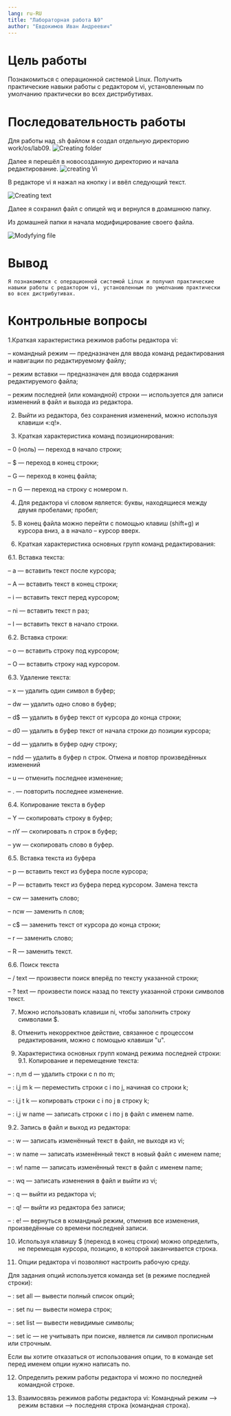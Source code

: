 ```yaml
---
lang: ru-RU
title: "Лабораторная работа №9"
author: "Евдокимов Иван Андреевич"
---
```


# Цель работы

Познакомиться с операционной системой Linux. Получить практические навыки работы с редактором vi, установленным по умолчанию практически во всех дистрибутивах.

# Последовательность работы

Для работы над .sh файлом я создал отдельную директорию work/os/lab09.
![Creating folder](s.png)

Далее я перешёл в новосозданную директорию и начала редактирование.
![creating Vi](s4.png)

В редакторе vi я нажал на кнопку i и ввёл следующий текст.

![Creating text](s2.png)

Далее я сохранил файл с опицей wq и вернулся в доамшнюю папку.

Из домашней папки я начала модифицирование своего файла.

![Modyfying file](s3.png)

# Вывод
```
Я познакомился с операционной системой Linux и получил практические навыки работы с редактором vi, установленным по умолчанию практически во всех дистрибутивах.
```

# Контрольные вопросы
1.Краткая характеристика режимов работы редактора vi:

– командный режим — предназначен для ввода команд редактирования и навигации по редактируемому файлу;

– режим вставки — предназначен для ввода содержания редактируемого файла;

– режим последней (или командной) строки — используется для записи изменений
в файл и выхода из редактора.

2. Выйти из редактора, без сохранения изменений, можно используя клавиши «:q!».

3. Краткая характеристика команд позиционирования:

– 0 (ноль) — переход в начало строки;

– $ — переход в конец строки;

– G — переход в конец файла;

– n G — переход на строку с номером n.

4. Для редактора vi словом является: буквы, находящиеся между двумя пробелами;
пробел;

5. В конец файла можно перейти с помощью клавиш (shift+g) и курсора вниз, а в начало – курсор вверх.

6. Краткая характеристика основных групп команд редактирования:

6.1. Вставка текста:

– а — вставить текст после курсора;

– А — вставить текст в конец строки;

– i — вставить текст перед курсором;

– ni — вставить текст n раз;

– I — вставить текст в начало строки.

6.2. Вставка строки:

– о — вставить строку под курсором;

– О — вставить строку над курсором.

6.3. Удаление текста:

– x — удалить один символ в буфер;

– dw — удалить одно слово в буфер;

– d$ — удалить в буфер текст от курсора до конца строки;

– d0 — удалить в буфер текст от начала строки до позиции курсора;

– dd — удалить в буфер одну строку;

– ndd — удалить в буфер n строк. Отмена и повтор произведённых изменений

– u — отменить последнее изменение;

– . — повторить последнее изменение.

6.4. Копирование текста в буфер

– Y — скопировать строку в буфер;

– nY — скопировать n строк в буфер;

– yw — скопировать слово в буфер.

6.5. Вставка текста из буфера

– p — вставить текст из буфера после курсора;

– P — вставить текст из буфера перед курсором. Замена текста

– cw — заменить слово;

– ncw — заменить n слов;

– c$ — заменить текст от курсора до конца строки;

– r — заменить слово;

– R — заменить текст.

6.6. Поиск текста

– / text — произвести поиск вперёд по тексту указанной строки;

– ? text — произвести поиск назад по тексту указанной строки символов текст.

7. Можно использовать клавиши ni, чтобы заполнить строку символами $.

8. Отменить некорректное действие, связанное с процессом редактирования, можно с помощью клавиши "u".

9. Характеристика основных групп команд режима последней строки:
9.1. Копирование и перемещение текста:

– : n,m d — удалить строки с n по m;

– : i,j m k — переместить строки с i по j, начиная со строки k;

– : i,j t k — копировать строки с i по j в строку k;

– : i,j w name — записать строки с i по j в файл с именем name.

9.2. Запись в файл и выход из редактора:

– : w — записать изменённый текст в файл, не выходя из vi;

– : w name — записать изменённый текст в новый файл с именем name;

– : w! name — записать изменённый текст в файл с именем name;

– : wq — записать изменения в файл и выйти из vi;

– : q — выйти из редактора vi;

– : q! — выйти из редактора без записи;

– : e! — вернуться в командный режим, отменив все изменения, произведённые со времени последней записи.

10. Используя клавишу $ (переход в конец строки) можно определить, не перемещая курсора, позицию, в которой заканчивается строка.

11. Опции редактора vi позволяют настроить рабочую среду.

Для задания опций используется команда set (в режиме последней строки):

– : set all — вывести полный список опций;

– : set nu — вывести номера строк;

– : set list — вывести невидимые символы;

– : set ic — не учитывать при поиске, является ли символ прописным или
строчным.

Если вы хотите отказаться от использования опции, то в команде set перед именем опции нужно написать no.

12. Определить режим работы редактора vi можно по последней командной строке.

13. Взаимосвязь режимов работы редактора vi:
 Командный режим  –> режим вставки –> последняя строка (командная строка).